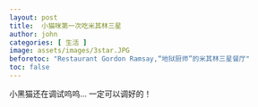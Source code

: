 ```yaml
---
layout: post
title:  小猫咪第一次吃米其林三星
author: john
categories: [ 生活 ]
image: assets/images/3star.JPG
beforetoc: "Restaurant Gordon Ramsay,“地狱厨师”的米其林三星餐厅"
toc: false
---
```

小黑猫还在调试呜呜...
一定可以调好的！
